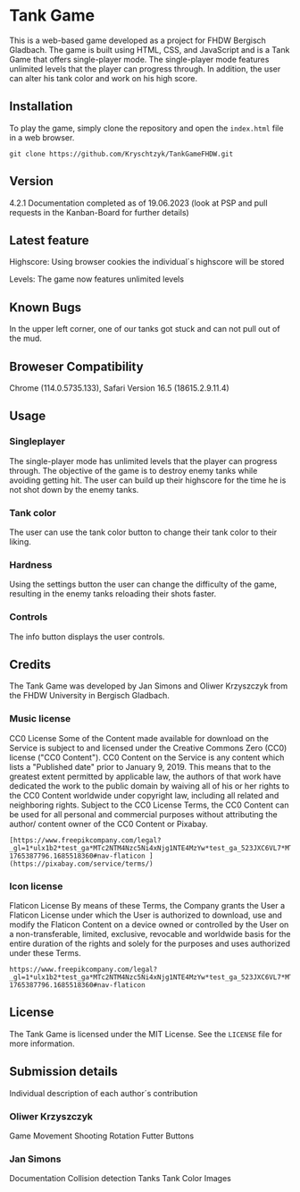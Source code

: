 # Tank Game

This is a web-based game developed as a project for FHDW Bergisch Gladbach. The game is built using HTML, CSS, and JavaScript and is a Tank Game that offers single-player mode. The single-player mode features unlimited levels that the player can progress through. In addition, the user can alter his tank color and work on his high score.

## Installation

To play the game, simply clone the repository and open the `index.html` file in a web browser. 

```
git clone https://github.com/Kryschtzyk/TankGameFHDW.git
```

## Version

4.2.1 Documentation completed as of 19.06.2023 
(look at PSP and pull requests in the Kanban-Board for further details)

## Latest feature

Highscore: Using browser cookies the individual´s highscore will be stored

Levels: The game now features unlimited levels

## Known Bugs

In the upper left corner, one of our tanks got stuck and can not pull out of the mud.

## Broweser Compatibility

Chrome (114.0.5735.133), Safari Version 16.5 (18615.2.9.11.4)

## Usage

### Singleplayer

The single-player mode has unlimited levels that the player can progress through. The objective of the game is to destroy enemy tanks while avoiding getting hit. The user can build up their highscore for the time he is not shot down by the enemy tanks.

### Tank color

The user can use the tank color button to change their tank color to their liking.

### Hardness

Using the settings button the user can change the difficulty of the game, resulting in the enemy tanks reloading their shots faster.

### Controls

The info button displays the user controls.

## Credits

The Tank Game was developed by Jan Simons and Oliwer Krzyszczyk from the FHDW University in Bergisch Gladbach. 

### Music license

CC0 License
Some of the Content made available for download on the Service is subject to and licensed under the Creative Commons Zero (CC0) license ("CC0 Content"). CC0 Content on the Service is any content which lists a "Published date" prior to January 9, 2019. This means that to the greatest extent permitted by applicable law, the authors of that work have dedicated the work to the public domain by waiving all of his or her rights to the CC0 Content worldwide under copyright law, including all related and neighboring rights. Subject to the CC0 License Terms, the CC0 Content can be used for all personal and commercial purposes without attributing the author/ content owner of the CC0 Content or Pixabay.
```
[https://www.freepikcompany.com/legal?_gl=1*ulx1b2*test_ga*MTc2NTM4Nzc5Ni4xNjg1NTE4MzYw*test_ga_523JXC6VL7*MTY4NzE3NzAxMS41LjEuMTY4NzE3NzAzMi4zOS4wLjA.*fp_ga*MTc2NTM4Nzc5Ni4xNjg1NTE4MzYw*fp_ga_1ZY8468CQB*MTY4NzE3NzAxMS41LjEuMTY4NzE3NzAzMS40MC4wLjA.&_ga=2.239365700.630918621.1687177011-1765387796.1685518360#nav-flaticon ](https://pixabay.com/service/terms/)
```

### Icon license 

Flaticon License
By means of these Terms, the Company grants the User a Flaticon License under which the User is authorized to download, use and modify the Flaticon Content on a device owned or controlled by the User on a non-transferable, limited, exclusive, revocable and worldwide basis for the entire duration of the rights and solely for the purposes and uses authorized under these Terms.
```
https://www.freepikcompany.com/legal?_gl=1*ulx1b2*test_ga*MTc2NTM4Nzc5Ni4xNjg1NTE4MzYw*test_ga_523JXC6VL7*MTY4NzE3NzAxMS41LjEuMTY4NzE3NzAzMi4zOS4wLjA.*fp_ga*MTc2NTM4Nzc5Ni4xNjg1NTE4MzYw*fp_ga_1ZY8468CQB*MTY4NzE3NzAxMS41LjEuMTY4NzE3NzAzMS40MC4wLjA.&_ga=2.239365700.630918621.1687177011-1765387796.1685518360#nav-flaticon 
```

## License

The Tank Game is licensed under the MIT License. See the `LICENSE` file for more information.

## Submission details
Individual description of each author´s contribution

### Oliwer Krzyszczyk

Game Movement
Shooting
Rotation
Futter
Buttons

### Jan Simons

Documentation
Collision detection
Tanks
Tank Color
Images

